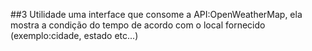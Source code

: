 ##3 Utilidade 
uma interface que consome a API:OpenWeatherMap, ela mostra a condição do tempo de acordo com o local fornecido (exemplo:cidade, estado etc...)
